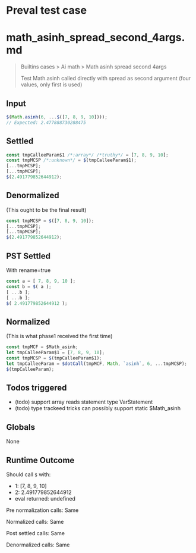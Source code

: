# Preval test case

# math_asinh_spread_second_4args.md

> Builtins cases > Ai math > Math asinh spread second 4args
>
> Test Math.asinh called directly with spread as second argument (four values, only first is used)

## Input

`````js filename=intro
$(Math.asinh(6, ...$([7, 8, 9, 10])));
// Expected: 2.477888730288475
`````


## Settled


`````js filename=intro
const tmpCalleeParam$1 /*:array*/ /*truthy*/ = [7, 8, 9, 10];
const tmpMCSP /*:unknown*/ = $(tmpCalleeParam$1);
[...tmpMCSP];
[...tmpMCSP];
$(2.491779852644912);
`````


## Denormalized
(This ought to be the final result)

`````js filename=intro
const tmpMCSP = $([7, 8, 9, 10]);
[...tmpMCSP];
[...tmpMCSP];
$(2.491779852644912);
`````


## PST Settled
With rename=true

`````js filename=intro
const a = [ 7, 8, 9, 10 ];
const b = $( a );
[ ...b ];
[ ...b ];
$( 2.491779852644912 );
`````


## Normalized
(This is what phase1 received the first time)

`````js filename=intro
const tmpMCF = $Math_asinh;
let tmpCalleeParam$1 = [7, 8, 9, 10];
const tmpMCSP = $(tmpCalleeParam$1);
let tmpCalleeParam = $dotCall(tmpMCF, Math, `asinh`, 6, ...tmpMCSP);
$(tmpCalleeParam);
`````


## Todos triggered


- (todo) support array reads statement type VarStatement
- (todo) type trackeed tricks can possibly support static $Math_asinh


## Globals


None


## Runtime Outcome


Should call `$` with:
 - 1: [7, 8, 9, 10]
 - 2: 2.491779852644912
 - eval returned: undefined

Pre normalization calls: Same

Normalized calls: Same

Post settled calls: Same

Denormalized calls: Same
